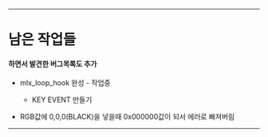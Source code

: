 -------------------
# 남은 작업들
#### 하면서 발견한 버그목록도 추가

+ mlx_loop_hook 완성 - 작업중
	+ KEY EVENT 만들기

+ RGB값에 0,0,0(BLACK)을 넣을때 0x000000값이 되서 에러로 빠져버림
-------------------